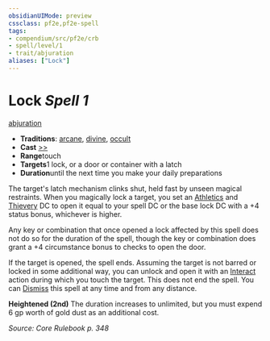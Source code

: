 ```yaml
---
obsidianUIMode: preview
cssclass: pf2e,pf2e-spell
tags:
- compendium/src/pf2e/crb
- spell/level/1
- trait/abjuration
aliases: ["Lock"]
---
```

# Lock *Spell 1*   
[abjuration](../../rules/traits/abjuration.md)  

- **Traditions**: [arcane](../../rules/traits/arcane.md), [divine](../../rules/traits/divine.md), [occult](../../rules/traits/occult.md)
- **Cast** [>>](../../rules/core-rulebook/chapter-9-playing-the-game.md#Actions "Two-Action") 
- **Range**touch
- **Targets**1 lock, or a door or container with a latch
- **Duration**until the next time you make your daily preparations

The target's latch mechanism clinks shut, held fast by unseen magical restraints. When you magically lock a target, you set an [Athletics](../skills.md#Athletics) and [Thievery](../skills.md#Thievery) DC to open it equal to your spell DC or the base lock DC with a +4 status bonus, whichever is higher.

Any key or combination that once opened a lock affected by this spell does not do so for the duration of the spell, though the key or combination does grant a +4 circumstance bonus to checks to open the door.

If the target is opened, the spell ends. Assuming the target is not barred or locked in some additional way, you can unlock and open it with an [Interact](../../rules/actions/interact.md) action during which you touch the target. This does not end the spell. You can [Dismiss](../../rules/actions/dismiss.md) this spell at any time and from any distance.

**Heightened (2nd)** The duration increases to unlimited, but you must expend 6 gp worth of gold dust as an additional cost.

*Source: Core Rulebook p. 348*